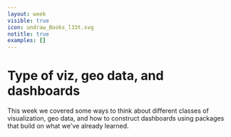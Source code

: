 ```yaml
---
layout: week
visible: true
icon: undraw_Books_l33t.svg
notitle: true
examples: []
---
```


# Type of viz, geo data, and dashboards

This week we covered some ways to think about different classes of visualization, geo data, and how to construct dashboards using packages that build on what we've already learned.
